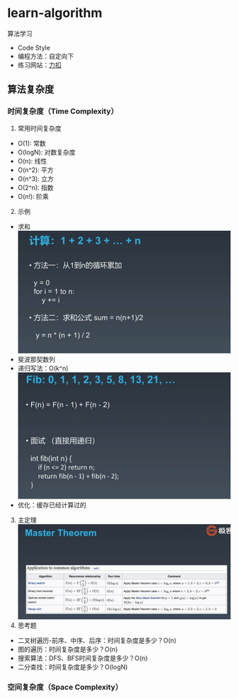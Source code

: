 # learn-algorithm
算法学习




- Code Style
- 编程方法：自定向下
- 练习网站：[力扣](https://leetcode.cn/)


## 算法复杂度
### 时间复杂度（Time Complexity）
1. 常用时间复杂度
  - O(1): 常数
  - O(logN): 对数复杂度
  - O(n): 线性
  - O(n^2): 平方
  - O(n^3): 立方
  - O(2^n): 指数
  - O(n!): 阶乘
2. 示例
  - 求和
    ![求和](./images/sum.jpg)
  - 斐波那契数列
   - 递归写法：O(k^n)
     ![斐波那契数列](./images/fibnacii.jpg)
   - 优化：缓存已经计算过的
3. 主定理
  ![主定理](./images/master_theorem.jpg)
4. 思考题
  - 二叉树遍历-前序、中序、后序：时间复杂度是多少？O(n)
  - 图的遍历：时间复杂度是多少？O(n)
  - 搜索算法：DFS、BFS时间复杂度是多少？O(n)
  - 二分查找：时间复杂度是多少？O(logN)


### 空间复杂度（Space Complexity）
